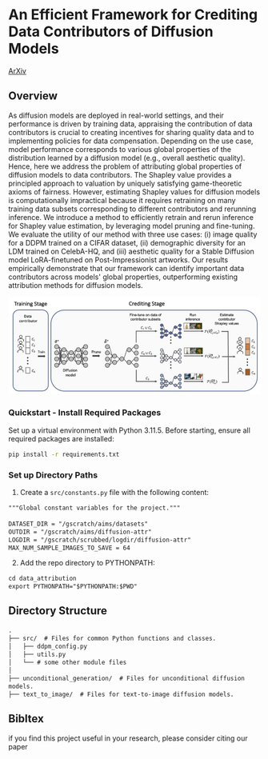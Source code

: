 # An Efficient Framework for Crediting Data Contributors of Diffusion Models

[ArXiv](https://arxiv.org/abs/2407.03153)

## Overview
As diffusion models are deployed in real-world settings, and their performance is driven by training data, appraising the contribution of data contributors is crucial to creating incentives for sharing quality data and to implementing policies for data compensation. Depending on the use case, model performance corresponds to various global properties of the distribution learned by a diffusion model (e.g., overall aesthetic quality). Hence, here we address the problem of attributing global properties of diffusion models to data contributors. The Shapley value provides a principled approach to valuation by uniquely satisfying game-theoretic axioms of fairness. However, estimating Shapley values for diffusion models is computationally impractical because it requires retraining on many training data subsets corresponding to different contributors and rerunning inference. We introduce a method to efficiently retrain and rerun inference for Shapley value estimation, by leveraging model pruning and fine-tuning. We evaluate the utility of our method with three use cases: (i) image quality for a DDPM trained on a CIFAR dataset, (ii) demographic diversity for an LDM trained on CelebA-HQ, and (iii) aesthetic quality for a Stable Diffusion model LoRA-finetuned on Post-Impressionist artworks. Our results empirically demonstrate that our framework can identify important data contributors across models' global properties, outperforming existing attribution methods for diffusion models.

![alt text](concept_fig.jpg)

### Quickstart - Install Required Packages
Set up a virtual environment with Python 3.11.5.
Before starting, ensure all required packages are installed:
```bash
pip install -r requirements.txt
```

### Set up Directory Paths
1. Create a `src/constants.py` file with the following content:
```
"""Global constant variables for the project."""

DATASET_DIR = "/gscratch/aims/datasets"
OUTDIR = "/gscratch/aims/diffusion-attr"
LOGDIR = "/gscratch/scrubbed/logdir/diffusion-attr"
MAX_NUM_SAMPLE_IMAGES_TO_SAVE = 64

```

2. Add the repo directory to PYTHONPATH:
```
cd data_attribution
export PYTHONPATH="$PYTHONPATH:$PWD"
```

## Directory Structure

```plaintext
.
├── src/  # Files for common Python functions and classes.
│   ├── ddpm_config.py
│   ├── utils.py
│   └── # some other module files
│
├── unconditional_generation/  # Files for unconditional diffusion models.
├── text_to_image/  # Files for text-to-image diffusion models.
```

## Bibltex
if you find this project useful in your research, please consider citing our paper
```

```


